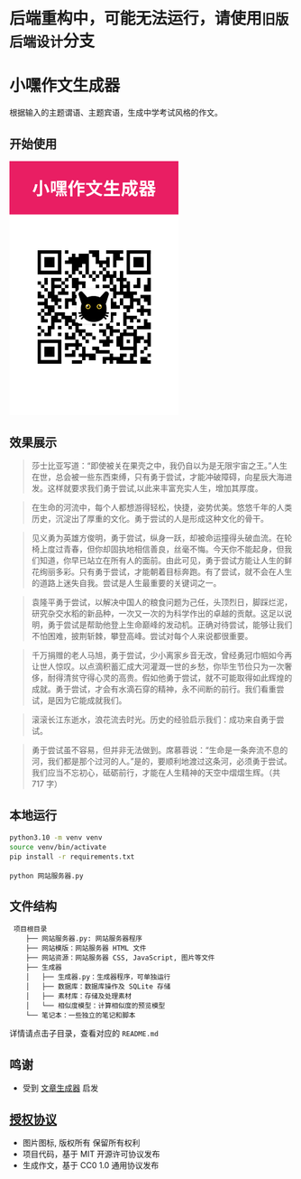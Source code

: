 # 后端重构中，可能无法运行，请使用`旧版后端设计`分支

# 小嘿作文生成器

根据输入的主题谓语、主题宾语，生成中学考试风格的作文。

## 开始使用

[<img src="./网站资源/图片/二维码.png" width="300">](https://zuowen.jackjyq.com/)

## 效果展示

> 莎士比亚写道：“即使被关在果壳之中，我仍自以为是无限宇宙之王。”人生在世，总会被一些东西束缚，只有勇于尝试，才能冲破障碍，向星辰大海进发。这样就要求我们勇于尝试,以此来丰富充实人生，增加其厚度。

> 在生命的河流中，每个人都想游得轻松，快捷，姿势优美。悠悠千年的人类历史，沉淀出了厚重的文化。勇于尝试的人是形成这种文化的骨干。

> 见义勇为英雄方俊明，勇于尝试，纵身一跃，却被命运撞得头破血流。在轮椅上度过青春，但你却固执地相信善良，丝毫不悔。今天你不能起身，但我们知道，你早已站立在所有人的面前。由此可见，勇于尝试方能让人生的鲜花绚丽多彩。只有勇于尝试，才能朝着目标奔跑。有了尝试，就不会在人生的道路上迷失自我。尝试是人生最重要的关键词之一。

> 袁隆平勇于尝试，以解决中国人的粮食问题为己任，头顶烈日，脚踩烂泥，研究杂交水稻的新品种，一次又一次的为科学作出的卓越的贡献。这足以说明，勇于尝试是帮助他登上生命巅峰的发动机。正确对待尝试，能够让我们不怕困难，披荆斩棘，攀登高峰。尝试对每个人来说都很重要。

> 千万捐赠的老人马旭，勇于尝试，少小离家乡音无改，曾经勇冠巾帼如今再让世人惊叹。以点滴积蓄汇成大河灌溉一世的乡愁，你毕生节俭只为一次奢侈，耐得清贫守得心灵的高贵。假如他勇于尝试，就不可能取得如此辉煌的成就。勇于尝试，才会有水滴石穿的精神，永不间断的前行。我们看重尝试，是因为它能成就我们。

> 滚滚长江东逝水，浪花流去时光。历史的经验启示我们：成功来自勇于尝试。

> 勇于尝试虽不容易，但并非无法做到。席慕蓉说：“生命是一条奔流不息的河，我们都是那个过河的人。”是的，要顺利地渡过这条河，必须勇于尝试。我们应当不忘初心，砥砺前行，才能在人生精神的天空中熠熠生辉。（共 717 字）

## 本地运行

```zsh
python3.10 -m venv venv
source venv/bin/activate
pip install -r requirements.txt

python 网站服务器.py
```

## 文件结构

```
 项目根目录
    ├── 网站服务器.py: 网站服务器程序
    ├── 网站模版：网站服务器 HTML 文件
    ├── 网站资源：网站服务器 CSS, JavaScript, 图片等文件
    ├── 生成器
    │   ├── 生成器.py：生成器程序，可单独运行
    │   ├── 数据库：数据库操作及 SQLite 存储
    │   ├── 素材库：存储及处理素材
    │   └── 相似度模型：计算相似度的预览模型
    └── 笔记本：一些独立的笔记和脚本
```

详情请点击子目录，查看对应的 `README.md`

## 鸣谢

- 受到 [文章生成器](https://github.com/suulnnka/BullshitGenerator) 启发

## [授权协议](./LICENSE)

- 图片图标, 版权所有 保留所有权利
- 项目代码，基于 MIT 开源许可协议发布
- 生成作文，基于 CC0 1.0 通用协议发布
